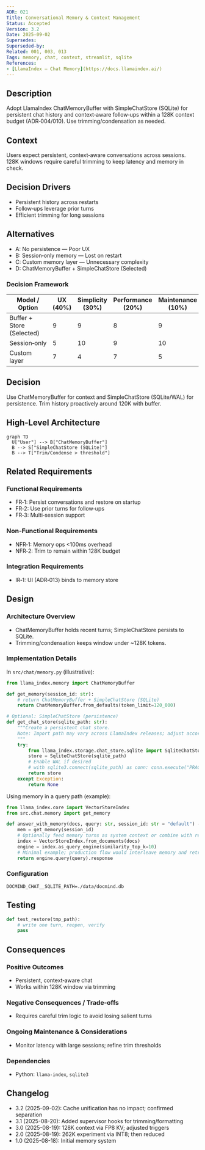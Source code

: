 ```yaml
---
ADR: 021
Title: Conversational Memory & Context Management
Status: Accepted
Version: 3.2
Date: 2025-09-02
Supersedes:
Superseded-by:
Related: 001, 003, 013
Tags: memory, chat, context, streamlit, sqlite
References:
- [LlamaIndex — Chat Memory](https://docs.llamaindex.ai/)
---
```


## Description

Adopt LlamaIndex ChatMemoryBuffer with SimpleChatStore (SQLite) for persistent chat history and context‑aware follow‑ups within a 128K context budget (ADR‑004/010). Use trimming/condensation as needed.

## Context

Users expect persistent, context‑aware conversations across sessions. 128K windows require careful trimming to keep latency and memory in check.

## Decision Drivers

- Persistent history across restarts
- Follow‑ups leverage prior turns
- Efficient trimming for long sessions

## Alternatives

- A: No persistence — Poor UX
- B: Session‑only memory — Lost on restart
- C: Custom memory layer — Unnecessary complexity
- D: ChatMemoryBuffer + SimpleChatStore (Selected)

### Decision Framework

| Model / Option                 | UX (40%) | Simplicity (30%) | Performance (20%) | Maintenance (10%) | Total | Decision      |
| ------------------------------ | -------- | ---------------- | ----------------- | ----------------- | ----- | ------------- |
| Buffer + Store (Selected)      | 9        | 9                | 8                 | 9                 | **8.8** | ✅ Selected    |
| Session‑only                   | 5        | 10               | 9                 | 10                | 7.3   | Rejected      |
| Custom layer                   | 7        | 4                | 7                 | 5                 | 5.9   | Rejected      |

## Decision

Use ChatMemoryBuffer for context and SimpleChatStore (SQLite/WAL) for persistence. Trim history proactively around 120K with buffer.

## High-Level Architecture

```mermaid
graph TD
  U["User"] --> B["ChatMemoryBuffer"]
  B --> S["SimpleChatStore (SQLite)"]
  B --> T["Trim/Condense > threshold"]
```

## Related Requirements

### Functional Requirements

- FR‑1: Persist conversations and restore on startup
- FR‑2: Use prior turns for follow‑ups
- FR‑3: Multi‑session support

### Non-Functional Requirements

- NFR‑1: Memory ops <100ms overhead
- NFR‑2: Trim to remain within 128K budget

### Integration Requirements

- IR‑1: UI (ADR‑013) binds to memory store

## Design

### Architecture Overview

- ChatMemoryBuffer holds recent turns; SimpleChatStore persists to SQLite.
- Trimming/condensation keeps window under ~128K tokens.

### Implementation Details

In `src/chat/memory.py` (illustrative):

```python
from llama_index.memory import ChatMemoryBuffer

def get_memory(session_id: str):
    # return ChatMemoryBuffer + SimpleChatStore (SQLite)
    return ChatMemoryBuffer.from_defaults(token_limit=120_000)

# Optional: SimpleChatStore (persistence)
def get_chat_store(sqlite_path: str):
    """Create a persistent chat store.
    Note: Import path may vary across LlamaIndex releases; adjust accordingly.
    """
    try:
        from llama_index.storage.chat_store.sqlite import SqliteChatStore
        store = SqliteChatStore(sqlite_path)
        # Enable WAL if desired
        # with sqlite3.connect(sqlite_path) as conn: conn.execute("PRAGMA journal_mode=WAL;")
        return store
    except Exception:
        return None
```

Using memory in a query path (example):

```python
from llama_index.core import VectorStoreIndex
from src.chat.memory import get_memory

def answer_with_memory(docs, query: str, session_id: str = "default") -> str:
    mem = get_memory(session_id)
    # Optionally feed memory turns as system context or combine with retrieval
    index = VectorStoreIndex.from_documents(docs)
    engine = index.as_query_engine(similarity_top_k=10)
    # Minimal example; production flow would interleave memory and retrieval
    return engine.query(query).response
```

### Configuration

```env
DOCMIND_CHAT__SQLITE_PATH=./data/docmind.db
```

## Testing

```python
def test_restore(tmp_path):
    # write one turn, reopen, verify
    pass
```

## Consequences

### Positive Outcomes

- Persistent, context‑aware chat
- Works within 128K window via trimming

### Negative Consequences / Trade-offs

- Requires careful trim logic to avoid losing salient turns

### Ongoing Maintenance & Considerations

- Monitor latency with large sessions; refine trim thresholds

### Dependencies

- Python: `llama-index`, `sqlite3`

## Changelog

- 3.2 (2025-09-02): Cache unification has no impact; confirmed separation
- 3.1 (2025-08-20): Added supervisor hooks for trimming/formatting
- 3.0 (2025-08-19): 128K context via FP8 KV; adjusted triggers
- 2.0 (2025-08-19): 262K experiment via INT8; then reduced
- 1.0 (2025-08-18): Initial memory system
